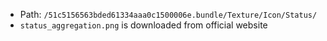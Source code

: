 * Path: `/51c5156563bded61334aaa0c1500006e.bundle/Texture/Icon/Status/`
* `status_aggregation.png` is downloaded from official website